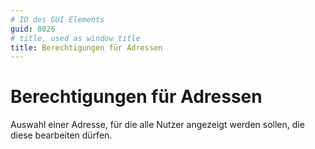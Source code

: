 ```yaml
---
# ID des GUI Elements
guid: 8026
# title, used as window title
title: Berechtigungen für Adressen
---
```


# Berechtigungen für Adressen

Auswahl einer Adresse, für die alle Nutzer angezeigt werden sollen, die diese bearbeiten dürfen.

